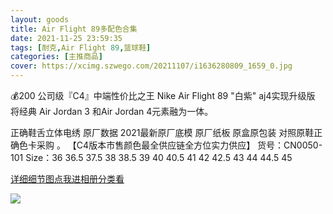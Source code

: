 ```yaml
---
layout: goods
title: Air Flight 89多配色合集
date: 2021-11-25 23:59:35
tags: [耐克,Air Flight 89,篮球鞋]
categories: [主推商品]
cover: https://xcimg.szwego.com/20211107/i1636280809_1659_0.jpg
---
```


💰200 公司级『C4』中端性价比之王
Nike Air Flight 89 "白紫" aj4实现升级版
将经典 Air Jordan 3 和Air Jordan 4元素融为一体。

正确鞋舌立体电绣 原厂数据 2021最新原厂底模  原厂纸板 原盒原包装 对照原鞋正确色卡采购 。
【C4版本市售颜色最全供应链全方位实力供应】
货号：CN0050-101
Size：36 36.5 37.5 38 38.5 39 40 40.5 41 42 42.5 43 44 44.5 45

[详细细节图点我进相册分类看](https://a201908151156258800121360.szwego.com/static/index.html?t=1637855935102#/goods_list/A201908151156258800121360?tagId=22950771)

![](https://xcimg.szwego.com/20211107/i1636280809_1659_0.jpg)
